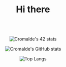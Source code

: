 <h1 align="center">Hi there</h1>
<div align="center">
<br>
<i></i>
</div>
<br>
<div align="center">

![Cromalde's 42 stats](https://badge42.herokuapp.com/api/stats/saluru)

![Cromalde's GitHub stats](https://github-readme-stats.vercel.app/api?username=lucky-mandator&show_icons=true&theme=dark)

![Top Langs](https://github-readme-stats.vercel.app/api/top-langs/?username=lucky-mandator&layout=compact)

</div>
